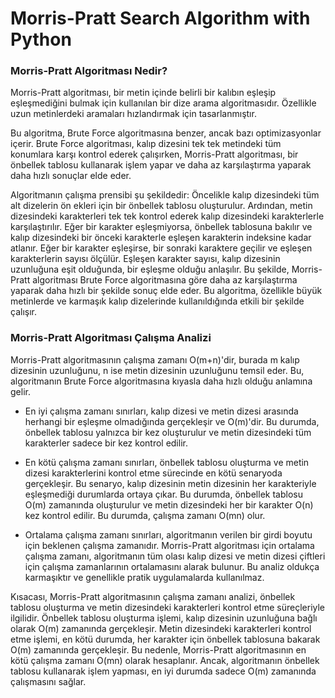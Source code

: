 # **Morris-Pratt Search Algorithm with Python**

### **Morris-Pratt Algoritması Nedir?**

Morris-Pratt algoritması, bir metin içinde belirli bir kalıbın eşleşip eşleşmediğini bulmak için kullanılan bir dize arama algoritmasıdır. Özellikle uzun metinlerdeki aramaları hızlandırmak için tasarlanmıştır.

Bu algoritma, Brute Force algoritmasına benzer, ancak bazı optimizasyonlar içerir. Brute Force algoritması, kalıp dizesini tek tek metindeki tüm konumlara karşı kontrol ederek çalışırken, Morris-Pratt algoritması, bir önbellek tablosu kullanarak işlem yapar ve daha az karşılaştırma yaparak daha hızlı sonuçlar elde eder.

Algoritmanın çalışma prensibi şu şekildedir: Öncelikle kalıp dizesindeki tüm alt dizelerin ön ekleri için bir önbellek tablosu oluşturulur. Ardından, metin dizesindeki karakterleri tek tek kontrol ederek kalıp dizesindeki karakterlerle karşılaştırılır. Eğer bir karakter eşleşmiyorsa, önbellek tablosuna bakılır ve kalıp dizesindeki bir önceki karakterle eşleşen karakterin indeksine kadar atlanır. Eğer bir karakter eşleşirse, bir sonraki karaktere geçilir ve eşleşen karakterlerin sayısı ölçülür. Eşleşen karakter sayısı, kalıp dizesinin uzunluğuna eşit olduğunda, bir eşleşme olduğu anlaşılır. Bu şekilde, Morris-Pratt algoritması Brute Force algoritmasına göre daha az karşılaştırma yaparak daha hızlı bir şekilde sonuç elde eder. Bu algoritma, özellikle büyük metinlerde ve karmaşık kalıp dizelerinde kullanıldığında etkili bir şekilde çalışır.


### **Morris-Pratt Algoritması Çalışma Analizi**

Morris-Pratt algoritmasının çalışma zamanı O(m+n)'dir, burada m kalıp dizesinin uzunluğunu, n ise metin dizesinin uzunluğunu temsil eder. Bu, algoritmanın Brute Force algoritmasına kıyasla daha hızlı olduğu anlamına gelir.

- En iyi çalışma zamanı sınırları, kalıp dizesi ve metin dizesi arasında herhangi bir eşleşme olmadığında gerçekleşir ve O(m)'dir. Bu durumda, önbellek tablosu yalnızca bir kez oluşturulur ve metin dizesindeki tüm karakterler sadece bir kez kontrol edilir.

- En kötü çalışma zamanı sınırları, önbellek tablosu oluşturma ve metin dizesi karakterlerini kontrol etme sürecinde en kötü senaryoda gerçekleşir. Bu senaryo, kalıp dizesinin metin dizesinin her karakteriyle eşleşmediği durumlarda ortaya çıkar. Bu durumda, önbellek tablosu O(m) zamanında oluşturulur ve metin dizesindeki her bir karakter O(n) kez kontrol edilir. Bu durumda, çalışma zamanı O(mn) olur.

- Ortalama çalışma zamanı sınırları, algoritmanın verilen bir girdi boyutu için beklenen çalışma zamanıdır. Morris-Pratt algoritması için ortalama çalışma zamanı, algoritmanın tüm olası kalıp dizesi ve metin dizesi çiftleri için çalışma zamanlarının ortalamasını alarak bulunur. Bu analiz oldukça karmaşıktır ve genellikle pratik uygulamalarda kullanılmaz.

Kısacası, Morris-Pratt algoritmasının çalışma zamanı analizi, önbellek tablosu oluşturma ve metin dizesindeki karakterleri kontrol etme süreçleriyle ilgilidir. Önbellek tablosu oluşturma işlemi, kalıp dizesinin uzunluğuna bağlı olarak O(m) zamanında gerçekleşir. Metin dizesindeki karakterleri kontrol etme işlemi, en kötü durumda, her karakter için önbellek tablosuna bakarak O(m) zamanında gerçekleşir. Bu nedenle, Morris-Pratt algoritmasının en kötü çalışma zamanı O(mn) olarak hesaplanır. Ancak, algoritmanın önbellek tablosu kullanarak işlem yapması, en iyi durumda sadece O(m) zamanında çalışmasını sağlar.
